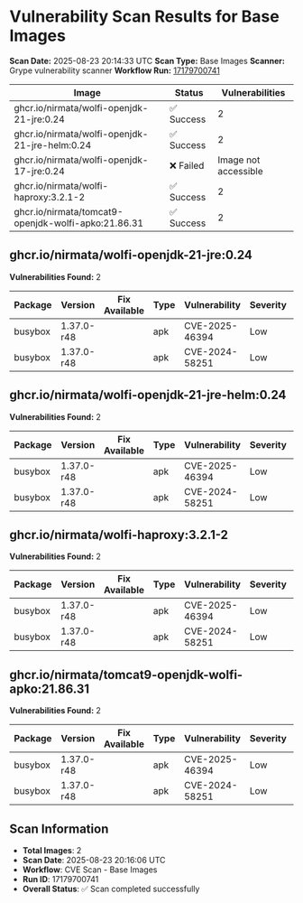 # Vulnerability Scan Results for Base Images

**Scan Date:** 2025-08-23 20:14:33 UTC
**Scan Type:** Base Images
**Scanner:** Grype vulnerability scanner
**Workflow Run:** [17179700741](https://github.com/nirmata/nch-release-management/actions/runs/17179700741)

| Image | Status | Vulnerabilities |
|-------|--------|----------------|
| ghcr.io/nirmata/wolfi-openjdk-21-jre:0.24 | ✅ Success | 2 |
| ghcr.io/nirmata/wolfi-openjdk-21-jre-helm:0.24 | ✅ Success | 2 |
| ghcr.io/nirmata/wolfi-openjdk-17-jre:0.24 | ❌ Failed | Image not accessible |
| ghcr.io/nirmata/wolfi-haproxy:3.2.1-2 | ✅ Success | 2 |
| ghcr.io/nirmata/tomcat9-openjdk-wolfi-apko:21.86.31 | ✅ Success | 2 |

## ghcr.io/nirmata/wolfi-openjdk-21-jre:0.24

**Vulnerabilities Found:** 2

| Package | Version | Fix Available | Type | Vulnerability | Severity | Published Date |
|---------|---------|---------------|------|---------------|----------|----------------|
| busybox | 1.37.0-r48 |  | apk | CVE-2025-46394 | Low | 2025-04-23 |
| busybox | 1.37.0-r48 |  | apk | CVE-2024-58251 | Low | 2025-04-23 |

## ghcr.io/nirmata/wolfi-openjdk-21-jre-helm:0.24

**Vulnerabilities Found:** 2

| Package | Version | Fix Available | Type | Vulnerability | Severity | Published Date |
|---------|---------|---------------|------|---------------|----------|----------------|
| busybox | 1.37.0-r48 |  | apk | CVE-2025-46394 | Low | 2025-04-23 |
| busybox | 1.37.0-r48 |  | apk | CVE-2024-58251 | Low | 2025-04-23 |

## ghcr.io/nirmata/wolfi-haproxy:3.2.1-2

**Vulnerabilities Found:** 2

| Package | Version | Fix Available | Type | Vulnerability | Severity | Published Date |
|---------|---------|---------------|------|---------------|----------|----------------|
| busybox | 1.37.0-r48 |  | apk | CVE-2025-46394 | Low | CVE (date unavailable) |
| busybox | 1.37.0-r48 |  | apk | CVE-2024-58251 | Low | CVE (date unavailable) |

## ghcr.io/nirmata/tomcat9-openjdk-wolfi-apko:21.86.31

**Vulnerabilities Found:** 2

| Package | Version | Fix Available | Type | Vulnerability | Severity | Published Date |
|---------|---------|---------------|------|---------------|----------|----------------|
| busybox | 1.37.0-r48 |  | apk | CVE-2025-46394 | Low | CVE (date unavailable) |
| busybox | 1.37.0-r48 |  | apk | CVE-2024-58251 | Low | 2025-04-23 |

## Scan Information
- **Total Images**: 2
- **Scan Date**: 2025-08-23 20:16:06 UTC
- **Workflow**: CVE Scan - Base Images
- **Run ID**: 17179700741
- **Overall Status**: ✅ Scan completed successfully
